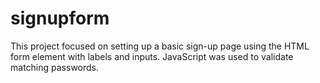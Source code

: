 # signupform

This project focused on setting up a basic sign-up page using the HTML form element with labels and inputs. JavaScript was used to validate matching passwords.
